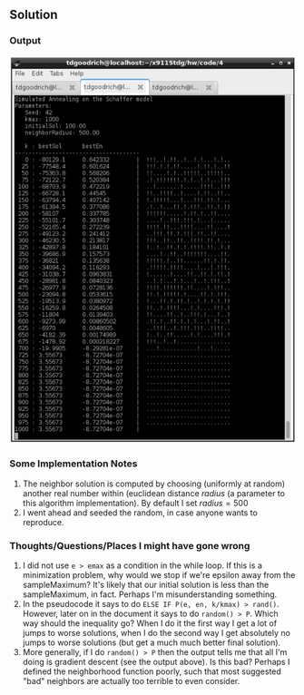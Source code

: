 ## Solution

### Output
<img src="sa.PNG" style="width: 600px;"/>

### Some Implementation Notes

1. The neighbor solution is computed by choosing (uniformly at random) another real number within (euclidean distance $radius$ (a parameter to this algorithm implementation). By default I set $radius=500$
2. I went ahead and seeded the random, in case anyone wants to reproduce. 

### Thoughts/Questions/Places I might have gone wrong

1. I did not use `e > emax` as a condition in the while loop. If this is a minimization problem, why would we stop if we're epsilon away from the sampleMaximum? It's likely that our initial solution is less than the sampleMaximum, in fact. Perhaps I'm misunderstanding something.
2. In the pseudocode it says to do `ELSE IF P(e, en, k/kmax) > rand()`. However, later on in the document it says to do `random() > P`. Which way should the inequality go? When I do it the first way I get a lot of jumps to worse solutions, when I do the second way I get absolutely no jumps to worse solutions (but get a much much better final solution).
3. More generally, if I do `random() > P` then the output tells me that all I'm doing is gradient descent (see the output above). Is this bad? Perhaps I defined the neighborhood function poorly, such that most suggested "bad" neighbors are actually too terrible to even consider.